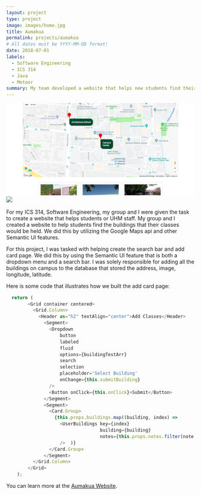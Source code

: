 ```yaml
---
layout: project
type: project
image: images/home.jpg
title: Aumakua
permalink: projects/aumakua
# All dates must be YYYY-MM-DD format!
date: 2018-07-01
labels:
  - Software Engineering
  - ICS 314
  - Java
  - Meteor
summary: My team developed a website that helps new students find their classes.
---
```


<div class="ui small rounded images">
  <img class="ui image" src="../images/directions.png">
  <img class="ui image" src="../images/card2.jpg">
</div>

For my ICS 314, Software Engineering, my group and I were given the task to create a website that helps students or UHM staff. My group and I created a website to help students find the buildings that their classes would be held. We did this by utilizing the Google Maps api and other Semantic UI features.

For this project, I was tasked with helping create the search bar and add card page. We did this by using the Semantic UI feature that is both a dropdown menu and a search bar. I was solely responsible for adding all the buildings on campus to the database that stored the address, image, longitude, latitude. 

Here is some code that illustrates how we built the add card page:

```js
  return (
        <Grid container centered>
          <Grid.Column>
            <Header as="h2" textAlign="center">Add Classes</Header>
              <Segment>
                <Dropdown
                    button
                    labeled
                    fluid
                    options={buildingTestArr}
                    search
                    selection
                    placeholder='Select Building'
                    onChange={this.submitBuilding}
                />
                <Button onClick={this.onClick}>Submit</Button>
              </Segment>
              <Segment>
                <Card.Group>
                  {this.props.buildings.map((building, index) =>
                    <UserBuildings key={index}
                                   building={building}
                                   notes={this.props.notes.filter(note => (note.buildingId === building._id))}
                    />  )}
                </Card.Group>
              </Segment>
          </Grid.Column>
        </Grid>
    );
```

You can learn more at the [Aumakua Website](aumakua.meteorapp.com).



